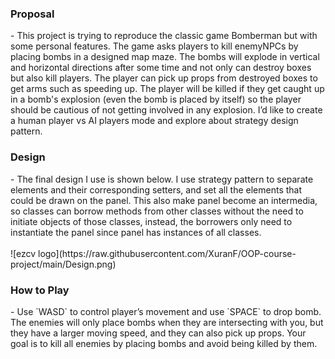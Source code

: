 <h3>Proposal</h3>
- This project is trying to reproduce the classic game Bomberman but with some personal
  features. The game asks players to kill enemyNPCs by placing bombs in a designed map maze.
  The bombs will explode in vertical and horizontal directions after some time and not only can
  destroy boxes but also kill players. The player can pick up props from destroyed boxes to get
  arms such as speeding up. The player will be killed if they get caught up in a bomb's explosion
  (even the bomb is placed by itself) so the player should be cautious of not getting involved in any
  explosion.
  I’d like to create a human player vs AI players mode and explore about strategy design pattern.

<h3>Design</h3>
- The final design I use is shown below. I use strategy pattern to separate
elements and their corresponding setters, and set all the elements that could be drawn on the panel.
This also make panel become an intermedia, so classes can borrow methods from other classes
without the need to initiate objects of those classes, instead, the borrowers only need to instantiate
the panel since panel has instances of all classes.
  <br/><br/>
![ezcv logo](https://raw.githubusercontent.com/XuranF/OOP-course-project/main/Design.png)

<h3>How to Play</h3>
- Use `WASD` to control player’s movement and use `SPACE` to drop
bomb. The enemies will only place bombs when they are intersecting with you, but they have a
larger moving speed, and they can also pick up props. Your goal is to kill all enemies by
placing bombs and avoid being killed by them.



